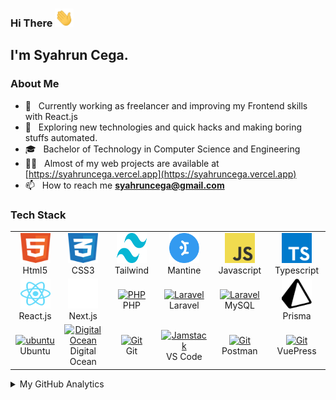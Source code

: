 <h3> Hi There <img src="https://github.com/syahruncega/syahruncega/blob/main/gifs/Hi.gif" width="30"></h3>

## I'm Syahrun Cega.

### About Me

- 🔭 &nbsp; Currently working as freelancer and improving my Frontend skills with React.js
- 🤔 &nbsp; Exploring new technologies and quick hacks and making boring stuffs automated.
- 🎓 &nbsp; Bachelor of Technology in Computer Science and Engineering
- 👨‍💻 &nbsp; Almost of my web projects are available at [https://syahruncega.vercel.app](https://syahruncega.vercel.app)
- 📫 &nbsp; How to reach me **syahruncega@gmail.com**

### Tech Stack

<table align="center">
  <tr>
      <td align="center" width="96">
      <a href="#html5">
        <img src="https://github.com/syahruncega/syahruncega/blob/main/svgs/html.svg" width="48" height="48" alt="Html5" />
      </a>
      <br>Html5
    </td>   
    <td align="center" width="96">
      <a href="#css3">
        <img src="https://github.com/syahruncega/syahruncega/blob/main/svgs/css.svg" width="48" height="48" alt="Css3" />
      </a>
      <br>CSS3
    </td>
     <td align="center" width="96">
      <a href="#bootstrap">
        <img src="https://github.com/syahruncega/syahruncega/blob/main/svgs/tailwind.svg" width="48" height="48" alt="Bootstrap" />
      </a>
      <br>Tailwind
    </td>
     <td align="center" width="96">
      <a href="#mantine">
        <img src="https://github.com/syahruncega/syahruncega/blob/main/svgs/mantine.svg" width="48" height="48" alt="Mantine" />
      </a>
      <br>Mantine
    </td>
     <td align="center" width="96">
      <a href="#js">
        <img src="https://github.com/syahruncega/syahruncega/blob/main/svgs/javascript.svg" width="48" height="48" alt="javascript" />
      </a>
      <br>Javascript
    </td>
     <td align="center" width="96">
      <a href="#ts">
        <img src="https://github.com/syahruncega/syahruncega/blob/main/svgs/typescript.svg" width="48" height="48" alt="typescript" />
      </a>
      <br>Typescript
    </td>      
  </tr>
  
  <tr>
   <td align="center" width="96">
        <a href="#react">
            <img src="https://github.com/syahruncega/syahruncega/blob/main/svgs/react.svg" width="48" height="48"
                alt="react" />
        </a>
        <br>React.js
    </td>
    <td align="center" width="96">
        <a href="#nextjs">
            <img src="https://github.com/syahruncega/syahruncega/blob/main/svgs/nextjs.svg" width="48"
                height="48" alt="nextjs" />
        </a>
        <br>Next.js
    </td>  
     <td align="center" width="96">
      <a href="#nuxtjs" >
        <img src="https://i.ibb.co/LzmYpDX/146-1466902-php-logo-png-transparent-php-logo-png-png-removebg-preview.png" width="48" height="48" alt="PHP" />
      </a>
      <br>PHP
    </td>
      <td align="center" width="96">
      <a href="#laravel">
        <img src="https://cdn.worldvectorlogo.com/logos/laravel-2.svg" width="48" height="48" alt="Laravel" />
      </a>
      <br>Laravel
    </td>
      <td align="center" width="96">
      <a href="#laravel">
        <img src="https://www.logo.wine/a/logo/MySQL/MySQL-Logo.wine.svg" width="48" height="48" alt="Laravel" />
      </a>
      <br>MySQL
    </td>
     <td align="center" width="96">
      <a href="#prisma">
        <img src="https://github.com/syahruncega/syahruncega/blob/main/svgs/prisma.svg" width="48" height="48" alt="Prisma" />
      </a>
      <br>Prisma
    </td>
     
  </tr>
   <tr>
      <td align="center" width="96">
      <a href="#ubuntu" >
        <img src="https://seeklogo.com/images/U/ubuntu-logo-8FDEC6A07B-seeklogo.com.png" width="48" height="48" alt="ubuntu" />
      </a>
      <br>Ubuntu
    </td>
     <td align="center" width="96">
      <a href="#digitalocean">
        <img src="https://upload.wikimedia.org/wikipedia/commons/f/ff/DigitalOcean_logo.svg" width="48" height="48" alt="Digital Ocean" />
      </a>
      <br>Digital Ocean
    </td>
      <td align="center" width="96">
      <a href="#git" >
        <img src="https://upload.wikimedia.org/wikipedia/commons/thumb/3/3f/Git_icon.svg/1200px-Git_icon.svg.png" width="48" height="48" alt="Git" />
      </a>
      <br>Git
    </td>
      <td align="center"  width="96">
      <a href="#vscode">
        <img src="https://upload.wikimedia.org/wikipedia/commons/9/9a/Visual_Studio_Code_1.35_icon.svg" width="48" height="48" alt="Jamstack" />
      </a>
      <br>VS Code
    </td>
      <td align="center" width="96">
      <a href="#postman" >
        <img src="https://www.vectorlogo.zone/logos/getpostman/getpostman-icon.svg" width="48" height="48" alt="Git" />
      </a>
      <br>Postman
    </td>
      <td align="center" width="96">
      <a href="#vuepress" >
        <img src="https://raw.githubusercontent.com/AliasIO/wappalyzer/master/src/drivers/webextension/images/icons/VuePress.svg" width="48" height="48" alt="Git" />
      </a>
      <br>VuePress
    </td>
  </tr>
</table>

<details> 
  <summary> My GitHub Analytics </summary>

<p>&nbsp;<img width="100%" height="250px" align="center" src="https://github-readme-stats.vercel.app/api?username=syahruncega&show_icons=true&locale=en&theme=radical" alt="syahruncega" /></p>
<p><img width="100%" height="200px" align="left" src="https://github-readme-stats.vercel.app/api/top-langs?username=syahruncega&show_icons=true&locale=en&layout=compact&theme=radical" alt="syahruncega" /></p>

</details>
